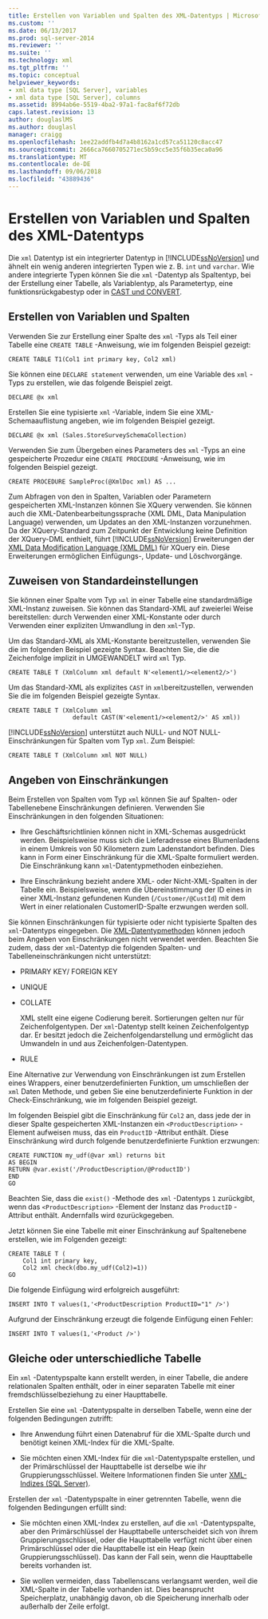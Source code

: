```yaml
---
title: Erstellen von Variablen und Spalten des XML-Datentyps | Microsoft-Dokumentation
ms.custom: ''
ms.date: 06/13/2017
ms.prod: sql-server-2014
ms.reviewer: ''
ms.suite: ''
ms.technology: xml
ms.tgt_pltfrm: ''
ms.topic: conceptual
helpviewer_keywords:
- xml data type [SQL Server], variables
- xml data type [SQL Server], columns
ms.assetid: 8994ab6e-5519-4ba2-97a1-fac8af6f72db
caps.latest.revision: 13
author: douglaslMS
ms.author: douglasl
manager: craigg
ms.openlocfilehash: 1ee22addfb4d7a4b8162a1cd57ca51120c8acc47
ms.sourcegitcommit: 2666ca7660705271ec5b59cc5e35f6b35eca0a96
ms.translationtype: MT
ms.contentlocale: de-DE
ms.lasthandoff: 09/06/2018
ms.locfileid: "43889436"
---
```

# <a name="create-xml-data-type-variables-and-columns"></a>Erstellen von Variablen und Spalten des XML-Datentyps
  Die `xml` Datentyp ist ein integrierter Datentyp in [!INCLUDE[ssNoVersion](../../includes/ssnoversion-md.md)] und ähnelt ein wenig anderen integrierten Typen wie z. B. `int` und `varchar`. Wie andere integrierte Typen können Sie die `xml` -Datentyp als Spaltentyp, bei der Erstellung einer Tabelle, als Variablentyp, als Parametertyp, eine funktionsrückgabestyp oder in [CAST und CONVERT](/sql/t-sql/functions/cast-and-convert-transact-sql).  
  
## <a name="creating-columns-and-variables"></a>Erstellen von Variablen und Spalten  
 Verwenden Sie zur Erstellung einer Spalte des `xml` -Typs als Teil einer Tabelle eine `CREATE TABLE` -Anweisung, wie im folgenden Beispiel gezeigt:  
  
```  
CREATE TABLE T1(Col1 int primary key, Col2 xml)   
```  
  
 Sie können eine `DECLARE statement` verwenden, um eine Variable des `xml` -Typs zu erstellen, wie das folgende Beispiel zeigt.  
  
```  
DECLARE @x xml   
```  
  
 Erstellen Sie eine typisierte `xml` -Variable, indem Sie eine XML-Schemaauflistung angeben, wie im folgenden Beispiel gezeigt.  
  
```  
DECLARE @x xml (Sales.StoreSurveySchemaCollection)  
```  
  
 Verwenden Sie zum Übergeben eines Parameters des `xml` -Typs an eine gespeicherte Prozedur eine `CREATE PROCEDURE` -Anweisung, wie im folgenden Beispiel gezeigt.  
  
```  
CREATE PROCEDURE SampleProc(@XmlDoc xml) AS ...   
```  
  
 Zum Abfragen von den in Spalten, Variablen oder Parametern gespeicherten XML-Instanzen können Sie XQuery verwenden. Sie können auch die XML-Datenbearbeitungssprache (XML DML, Data Manipulation Language) verwenden, um Updates an den XML-Instanzen vorzunehmen. Da der XQuery-Standard zum Zeitpunkt der Entwicklung keine Definition der XQuery-DML enthielt, führt [!INCLUDE[ssNoVersion](../../includes/ssnoversion-md.md)] Erweiterungen der [XML Data Modification Language (XML DML)](/sql/t-sql/xml/xml-data-modification-language-xml-dml) für XQuery ein. Diese Erweiterungen ermöglichen Einfügungs-, Update- und Löschvorgänge.  
  
## <a name="assigning-defaults"></a>Zuweisen von Standardeinstellungen  
 Sie können einer Spalte vom Typ `xml` in einer Tabelle eine standardmäßige XML-Instanz zuweisen. Sie können das Standard-XML auf zweierlei Weise bereitstellen: durch Verwenden einer XML-Konstante oder durch Verwenden einer expliziten Umwandlung in den `xml`-Typ.  
  
 Um das Standard-XML als XML-Konstante bereitzustellen, verwenden Sie die im folgenden Beispiel gezeigte Syntax. Beachten Sie, die die Zeichenfolge implizit in UMGEWANDELT wird `xml` Typ.  
  
```  
CREATE TABLE T (XmlColumn xml default N'<element1/><element2/>')  
```  
  
 Um das Standard-XML als explizites `CAST` in `xml`bereitzustellen, verwenden Sie die im folgenden Beispiel gezeigte Syntax.  
  
```  
CREATE TABLE T (XmlColumn xml   
                  default CAST(N'<element1/><element2/>' AS xml))  
```  
  
 [!INCLUDE[ssNoVersion](../../includes/ssnoversion-md.md)] unterstützt auch NULL- und NOT NULL-Einschränkungen für Spalten vom Typ `xml`. Zum Beispiel:  
  
```  
CREATE TABLE T (XmlColumn xml NOT NULL)  
```  
  
## <a name="specifying-constraints"></a>Angeben von Einschränkungen  
 Beim Erstellen von Spalten vom Typ `xml` können Sie auf Spalten- oder Tabellenebene Einschränkungen definieren. Verwenden Sie Einschränkungen in den folgenden Situationen:  
  
-   Ihre Geschäftsrichtlinien können nicht in XML-Schemas ausgedrückt werden. Beispielsweise muss sich die Lieferadresse eines Blumenladens in einem Umkreis von 50 Kilometern zum Ladenstandort befinden. Dies kann in Form einer Einschränkung für die XML-Spalte formuliert werden. Die Einschränkung kann `xml`-Datentypmethoden einbeziehen.  
  
-   Ihre Einschränkung bezieht andere XML- oder Nicht-XML-Spalten in der Tabelle ein. Beispielsweise, wenn die Übereinstimmung der ID eines in einer XML-Instanz gefundenen Kunden (`/Customer/@CustId`) mit dem Wert in einer relationalen CustomerID-Spalte erzwungen werden soll.  
  
 Sie können Einschränkungen für typisierte oder nicht typisierte Spalten des `xml`-Datentyps eingegeben. Die [XML-Datentypmethoden](/sql/t-sql/xml/xml-data-type-methods) können jedoch beim Angeben von Einschränkungen nicht verwendet werden. Beachten Sie zudem, dass der `xml`-Datentyp die folgenden Spalten- und Tabelleneinschränkungen nicht unterstützt:  
  
-   PRIMARY KEY/ FOREIGN KEY  
  
-   UNIQUE  
  
-   COLLATE  
  
     XML stellt eine eigene Codierung bereit. Sortierungen gelten nur für Zeichenfolgentypen. Der `xml`-Datentyp stellt keinen Zeichenfolgentyp dar. Er besitzt jedoch die Zeichenfolgendarstellung und ermöglicht das Umwandeln in und aus Zeichenfolgen-Datentypen.  
  
-   RULE  
  
 Eine Alternative zur Verwendung von Einschränkungen ist zum Erstellen eines Wrappers, einer benutzerdefinierten Funktion, um umschließen der `xml` Daten Methode, und geben Sie eine benutzerdefinierte Funktion in der Check-Einschränkung, wie im folgenden Beispiel gezeigt.  
  
 Im folgenden Beispiel gibt die Einschränkung für `Col2` an, dass jede der in dieser Spalte gespeicherten XML-Instanzen ein `<ProductDescription>` -Element aufweisen muss, das ein `ProductID` -Attribut enthält. Diese Einschränkung wird durch folgende benutzerdefinierte Funktion erzwungen:  
  
```  
CREATE FUNCTION my_udf(@var xml) returns bit  
AS BEGIN   
RETURN @var.exist('/ProductDescription/@ProductID')  
END  
GO  
```  
  
 Beachten Sie, dass die `exist()` -Methode des `xml` -Datentyps `1` zurückgibt, wenn das `<ProductDescription>` -Element der Instanz das `ProductID` -Attribut enthält. Andernfalls wird `0`zurückgegeben.  
  
 Jetzt können Sie eine Tabelle mit einer Einschränkung auf Spaltenebene erstellen, wie im Folgenden gezeigt:  
  
```  
CREATE TABLE T (  
    Col1 int primary key,   
    Col2 xml check(dbo.my_udf(Col2)=1))  
GO  
```  
  
 Die folgende Einfügung wird erfolgreich ausgeführt:  
  
```  
INSERT INTO T values(1,'<ProductDescription ProductID="1" />')  
```  
  
 Aufgrund der Einschränkung erzeugt die folgende Einfügung einen Fehler:  
  
```  
INSERT INTO T values(1,'<Product />')  
```  
  
## <a name="same-or-different-table"></a>Gleiche oder unterschiedliche Tabelle  
 Ein `xml` -Datentypspalte kann erstellt werden, in einer Tabelle, die andere relationalen Spalten enthält, oder in einer separaten Tabelle mit einer fremdschlüsselbeziehung zu einer Haupttabelle.  
  
 Erstellen Sie eine `xml` -Datentypspalte in derselben Tabelle, wenn eine der folgenden Bedingungen zutrifft:  
  
-   Ihre Anwendung führt einen Datenabruf für die XML-Spalte durch und benötigt keinen XML-Index für die XML-Spalte.  
  
-   Sie möchten einen XML-Index für die `xml`-Datentypspalte erstellen, und der Primärschlüssel der Haupttabelle ist derselbe wie ihr Gruppierungsschlüssel. Weitere Informationen finden Sie unter [XML-Indizes &#40;SQL Server&#41;](xml-indexes-sql-server.md).  
  
 Erstellen der `xml` -Datentypspalte in einer getrennten Tabelle, wenn die folgenden Bedingungen erfüllt sind:  
  
-   Sie möchten einen XML-Index zu erstellen, auf die `xml` -Datentypspalte, aber den Primärschlüssel der Haupttabelle unterscheidet sich von ihrem Gruppierungsschlüssel, oder die Haupttabelle verfügt nicht über einen Primärschlüssel oder die Haupttabelle ist ein Heap (kein Gruppierungsschlüssel). Das kann der Fall sein, wenn die Haupttabelle bereits vorhanden ist.  
  
-   Sie wollen vermeiden, dass Tabellenscans verlangsamt werden, weil die XML-Spalte in der Tabelle vorhanden ist. Dies beansprucht Speicherplatz, unabhängig davon, ob die Speicherung innerhalb oder außerhalb der Zeile erfolgt.  
  
  
